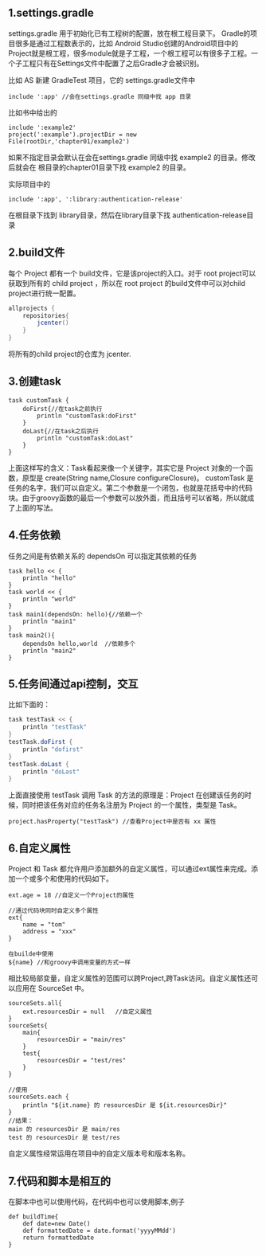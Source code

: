 
## 1.settings.gradle
settings.gradle 用于初始化已有工程树的配置，放在根工程目录下。
Gradle的项目很多是通过工程数表示的，比如 Android Studio创建的Android项目中的Project就是根工程，很多module就是子工程，一个根工程可以有很多子工程。一个子工程只有在Settings文件中配置了之后Gradle才会被识别。

比如 AS 新建 GradleTest 项目，它的 settings.gradle文件中
```
include ':app' //会在settings.gradle 同级中找 app 目录
```

比如书中给出的
```
include ':example2'
project(':example').projectDir = new File(rootDir,'chapter01/example2')
```
如果不指定目录会默认在会在settings.gradle 同级中找 example2 的目录。修改后就会在 根目录的chapter01目录下找 example2 的目录。

实际项目中的
```
include ':app', ':library:authentication-release'
```
在根目录下找到 library目录，然后在library目录下找 authentication-release目录

## 2.build文件
  每个 Project 都有一个 build文件，它是该project的入口。对于 root project可以获取到所有的 child project ，所以在 root project 的build文件中可以对child project进行统一配置。
```groovy
allprojects {
	repositories{
		jcenter()
	}
}
```
将所有的child project的仓库为 jcenter.
## 3.创建task
```
task customTask {
	doFirst{//在task之前执行
		println "customTask:doFirst"
	}
	doLast{//在task之后执行
		println "customTask:doLast"
	}
}
```
上面这样写的含义：Task看起来像一个关键字，其实它是 Project 对象的一个函数，原型是 create(String name,Closure configureClosure)。 customTask 是任务的名字，我们可以自定义。第二个参数是一个闭包，也就是花括号中的代码块。由于groovy函数的最后一个参数可以放外面，而且括号可以省略，所以就成了上面的写法。

## 4.任务依赖
任务之间是有依赖关系的 dependsOn 可以指定其依赖的任务
```
task hello << {
	println "hello"
}
task world << {
	println "world"
}
task main1(dependsOn: hello){//依赖一个
	println "main1"
}
task main2(){
	dependsOn hello,world  //依赖多个
    println "main2"
}
```
## 5.任务间通过api控制，交互
比如下面的：
```groovy
task testTask << {
	println "testTask"
}
testTask.doFirst {
	println "dofirst"
}
testTask.doLast {
	println "doLast"
}
```
上面直接使用 testTask 调用 Task 的方法的原理是：Project 在创建该任务的时候，同时把该任务对应的任务名注册为 Project 的一个属性，类型是 Task。
```
project.hasProperty("testTask") //查看Project中是否有 xx 属性
```
## 6.自定义属性
Project 和 Task 都允许用户添加额外的自定义属性，可以通过ext属性来完成。添加一个或多个和使用的代码如下。
```
ext.age = 18 //自定义一个Project的属性

//通过代码块同时自定义多个属性
ext{
	name = "tom"
    address = "xxx"
}

在builde中使用
${name} //和groovy中调用变量的方式一样
```
相比较局部变量，自定义属性的范围可以跨Project,跨Task访问。自定义属性还可以应用在 SourceSet 中。
```
sourceSets.all{
	ext.resourcesDir = null   //自定义属性
}
sourceSets{
	main{
    	resourcesDir = "main/res"
    }
    test{
    	resourcesDir = "test/res"
    }
}

//使用
sourceSets.each {
	println "${it.name} 的 resourcesDir 是 ${it.resourcesDir}"
}
//结果：
main 的 resourcesDir 是 main/res
test 的 resourcesDir 是 test/res
```
自定义属性经常运用在项目中的自定义版本号和版本名称。

## 7.代码和脚本是相互的
在脚本中也可以使用代码，在代码中也可以使用脚本,例子
```
def buildTime{
	def date=new Date()
    def formattedDate = date.format('yyyyMMdd')
    return formattedDate
}
```













































